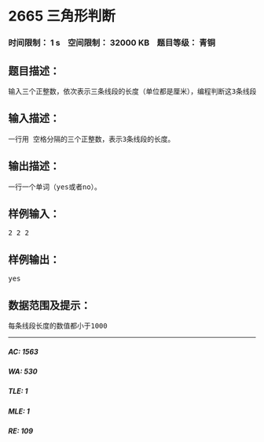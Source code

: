 # 2665 三角形判断   
### 时间限制： 1 s&nbsp;&nbsp;&nbsp;&nbsp;空间限制： 32000 KB&nbsp;&nbsp;&nbsp;&nbsp;题目等级： 青铜  
## 题目描述：  

<pre>
输入三个正整数，依次表示三条线段的长度（单位都是厘米），编程判断这3条线段能否组成一个三角形。如果能组成一个三角形则输出信息“yes”，否则输出“no”。注意，输出信息要区分字母的大小写。
</pre>
  
  
## 输入描述：  

<pre>
一行用 空格分隔的三个正整数，表示3条线段的长度。
</pre>
  
  
## 输出描述：  

<pre>
一行一个单词（yes或者no）。
</pre>
  
  
## 样例输入：  

<pre>
2 2 2
</pre>
  
  
## 样例输出：  

<pre>
yes
</pre>
  
  
## 数据范围及提示：  

<pre>
每条线段长度的数值都小于1000
</pre>
  
  
***  

##### AC: 1563  
##### WA: 530  
##### TLE: 1  
##### MLE: 1  
##### RE: 109  
